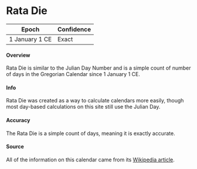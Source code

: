 # Rata Die

| Epoch          | Confidence |
| -------------- | ---------- |
| 1 January 1 CE | Exact      |

#### Overview

Rata Die is similar to the Julian Day Number and is a simple count of number of days in the Gregorian Calendar since 1 January 1 CE.

#### Info

Rata Die was created as a way to calculate calendars more easily, though most day-based calculations on this site still use the Julian Day.

#### Accuracy

The Rata Die is a simple count of days, meaning it is exactly accurate.

#### Source

All of the information on this calendar came from its [Wikipedia article](https://en.wikipedia.org/wiki/Rata_Die).
